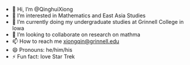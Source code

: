 - 👋 Hi, I’m @QinghuiXiong
- 👀 I’m interested in Mathematics and East Asia Studies
- 🌱 I’m currently doing my undergraduate studies at Grinnell College in Iowa
- 💞️ I’m looking to collaborate on research on mathma
- 📫 How to reach me xiongqin@grinnell.edu
- 😄 Pronouns: he/him/his
- ⚡ Fun fact: love Star Trek

<!---
QinghuiXiong/QinghuiXiong is a ✨ special ✨ repository because its `README.md` (this file) appears on your GitHub profile.
You can click the Preview link to take a look at your changes.
--->
